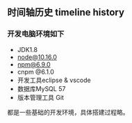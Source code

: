 ## 时间轴历史 timeline history


### 开发电脑环境如下
* JDK1.8
* node@10.16.0
* npm@6.9.0
* cnpm @6.1.0
* 开发工具eclipse & vscode
* 数据库MySQL 57
* 版本管理工具 Git

都是一些基础的开发环境，具体搭建过程略。